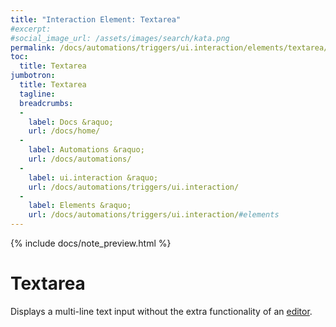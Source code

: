 ```yaml
---
title: "Interaction Element: Textarea"
#excerpt: 
#social_image_url: /assets/images/search/kata.png
permalink: /docs/automations/triggers/ui.interaction/elements/textarea/
toc:
  title: Textarea
jumbotron:
  title: Textarea
  tagline: 
  breadcrumbs:
  -
    label: Docs &raquo;
    url: /docs/home/
  -
    label: Automations &raquo;
    url: /docs/automations/
  -
    label: ui.interaction &raquo;
    url: /docs/automations/triggers/ui.interaction/
  -
    label: Elements &raquo;
    url: /docs/automations/triggers/ui.interaction/#elements
---
```


{% include docs/note_preview.html %}

# Textarea

Displays a multi-line text input without the extra functionality of an [editor](/docs/automations/triggers/ui.interaction/elements/editor/).